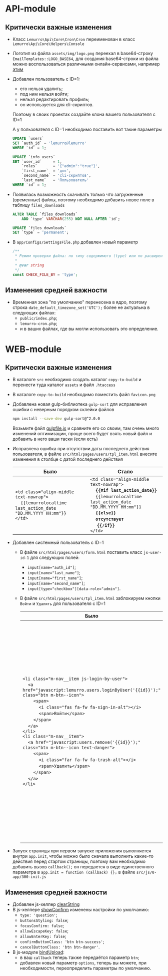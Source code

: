 # API-module

## Критически важные изменения
- Класс `Lemurro\Api\Core\Cron\Cron` переименован в класс `Lemurro\Api\Core\Helpers\Console`
- Логотип из файла `assets/img/logo.png` переехал в base64-строку `EmailTemplates::LOGO_BASE64`, для создания base64-строки из файла можно воспользоваться различными онлайн-сервисами, например [этим](https://www.base64-image.de)
- Добавлен пользователь с ID=1:
  - его нельзя удалить;
  - под ним нельзя войти;
  - нельзя редактировать профиль;
  - он используется для cli-скриптов.

  Поэтому в своих проектах создайте клона вашего пользователя с ID=1
  
  А у пользователя с ID=1 необходимо поставить вот такие параметры
  ```sql
  UPDATE `users`
  SET `auth_id` = 'lemurro@lemurro'
  WHERE `id` = 1;

  UPDATE `info_users`
  SET `user_id`     = 1,
      `roles`       = '{"admin":"true"}',
      `first_name`  = 'для',
      `second_name` = 'cli-скриптов',
      `last_name`   = 'Пользователь'
  WHERE `id` = 1;
  ```
- Появилась возможность скачивать только что загруженные (временные) файлы, поэтому необходимо добавить новое поле в таблицу `files_downloads`
  ```sql
  ALTER TABLE `files_downloads`
      ADD `type` VARCHAR(255) NOT NULL AFTER `id`;

  UPDATE `files_downloads`
  SET `type` = 'permanent';
  ```
- В `app/Configs/SettingsFile.php` добавлен новый параметр
  ```php
  /**
   * Режим проверки файла: по типу содержимого (type) или по расширению (ext)
   *
   * @var string
   */
  const CHECK_FILE_BY = 'type';
  ```

## Изменения средней важности
- Временная зона "по умолчанию" перенесена в ядро, поэтому строка `date_default_timezone_set('UTC');` более не актуальна в следующих файлах:
  - `public/index.php`;
  - `lemurro-cron.php`;
  - и в ваших файлах, где вы могли использовать это определение.

# WEB-module

## Критически важные изменения
- В каталоге `src` необходимо создать каталог `copy-to-build` и перенести туда каталог `assets` и файл `.htaccess`
- В каталоге `copy-to-build` необходимо поместить файл `favicon.png`
- Добавлена новая gulp-библиотека `gulp-sort` для исправления ошибки с неверным порядком склейки файлов
  ```bash
  npm install --save-dev gulp-sort@^2.0.0
  ```
  Возьмите файл [gulpfile.js](https://github.com/Lemurro/client-metronic/blob/v1.5.0/gulpfile.js) и сравните его со своим, там очень много изменений оптимизации, проще всего будет взять новый файл и добавить в него ваши таски (если есть)
- Исправлена ошибка при отсутствии даты последнего действия пользователя, в файле `src/html/pages/users/tpl_item.html` внесите изменения в столбце с датой последнего действия

  Было|Стало
  ---|---
  `<td class="align-middle text-nowrap">`<br>&nbsp;&nbsp;&nbsp;&nbsp;`{{lemurrolocaltime last_action_date "DD.MM.YYYY HH:mm"}}`<br>`</td>`|`<td class="align-middle text-nowrap">`<br>&nbsp;&nbsp;&nbsp;&nbsp;**`{{#if last_action_date}}`**<br>&nbsp;&nbsp;&nbsp;&nbsp;`{{lemurrolocaltime last_action_date "DD.MM.YYYY HH:mm"}}`<br>&nbsp;&nbsp;&nbsp;&nbsp;**`{{else}}`**<br>&nbsp;&nbsp;&nbsp;&nbsp;**`отсутствует`**<br>&nbsp;&nbsp;&nbsp;&nbsp;  **`{{/if}}`**<br>`</td>`
- Добавлен системный пользователь с ID=1
  - В файле `src/html/pages/users/form.html` поставить класс `js-user-id-1` для следующих полей:
    - `input[name="auth_id"]`;
    - `input[name="last_name"]`;
    - `input[name="first_name"]`;
    - `input[name="second_name"]`;
    - `input[type="checkbox"][data-role="admin"]`.
  - В файле `src/html/pages/users/tpl_item.html` заблокируем кнопки `Войти` и `Удалить` для пользователя с ID=1

    Было|Стало
    ---|---
    `<li class="m-nav__item js-login-by-user">`<br>&nbsp;&nbsp;&nbsp;&nbsp;`<a href="javascript:lemurro.users.loginByUser('{{id}}');" class="btn m-btn--icon">`<br>&nbsp;&nbsp;&nbsp;&nbsp;&nbsp;&nbsp;&nbsp;&nbsp;`<span>`<br>&nbsp;&nbsp;&nbsp;&nbsp;&nbsp;&nbsp;&nbsp;&nbsp;&nbsp;&nbsp;&nbsp;&nbsp;`<i class="fas fa-fw fa-sign-in-alt"></i>`<br>&nbsp;&nbsp;&nbsp;&nbsp;&nbsp;&nbsp;&nbsp;&nbsp;&nbsp;&nbsp;&nbsp;&nbsp;`<span>Войти</span>`<br>&nbsp;&nbsp;&nbsp;&nbsp;&nbsp;&nbsp;&nbsp;&nbsp;`</span>`<br>&nbsp;&nbsp;&nbsp;&nbsp;`</a>`<br>`</li>`<br>`<li class="m-nav__item">`<br>&nbsp;&nbsp;&nbsp;&nbsp;`<a href="javascript:users.remove('{{id}}');" class="btn m-btn--icon text-danger">`<br>&nbsp;&nbsp;&nbsp;&nbsp;&nbsp;&nbsp;&nbsp;&nbsp;`<span>`<br>&nbsp;&nbsp;&nbsp;&nbsp;&nbsp;&nbsp;&nbsp;&nbsp;&nbsp;&nbsp;&nbsp;&nbsp;`<i class="far fa-fw fa-trash-alt"></i>`<br>&nbsp;&nbsp;&nbsp;&nbsp;&nbsp;&nbsp;&nbsp;&nbsp;&nbsp;&nbsp;&nbsp;&nbsp;`<span>Удалить</span>`<br>&nbsp;&nbsp;&nbsp;&nbsp;&nbsp;&nbsp;&nbsp;&nbsp;`</span>`<br>&nbsp;&nbsp;&nbsp;&nbsp;`</a>`<br>`</li>`|**`{{#js_if "this.id !== '1'"}}`**<br>`<li class="m-nav__item js-login-by-user">`<br>&nbsp;&nbsp;&nbsp;&nbsp;`<a href="javascript:lemurro.users.loginByUser('{{id}}');" class="btn m-btn--icon">`<br>&nbsp;&nbsp;&nbsp;&nbsp;&nbsp;&nbsp;&nbsp;&nbsp;`<span>`<br>&nbsp;&nbsp;&nbsp;&nbsp;&nbsp;&nbsp;&nbsp;&nbsp;&nbsp;&nbsp;&nbsp;&nbsp;`<i class="fas fa-fw fa-sign-in-alt"></i>`<br>&nbsp;&nbsp;&nbsp;&nbsp;&nbsp;&nbsp;&nbsp;&nbsp;&nbsp;&nbsp;&nbsp;&nbsp;`<span>Войти</span>`<br>&nbsp;&nbsp;&nbsp;&nbsp;&nbsp;&nbsp;&nbsp;&nbsp;`</span>`<br>&nbsp;&nbsp;&nbsp;&nbsp;`</a>`<br>`</li>`<br>`<li class="m-nav__item">`<br>&nbsp;&nbsp;&nbsp;&nbsp;`<a href="javascript:users.remove('{{id}}');" class="btn m-btn--icon text-danger">`<br>&nbsp;&nbsp;&nbsp;&nbsp;&nbsp;&nbsp;&nbsp;&nbsp;`<span>`<br>&nbsp;&nbsp;&nbsp;&nbsp;&nbsp;&nbsp;&nbsp;&nbsp;&nbsp;&nbsp;&nbsp;&nbsp;`<i class="far fa-fw fa-trash-alt"></i>`<br>&nbsp;&nbsp;&nbsp;&nbsp;&nbsp;&nbsp;&nbsp;&nbsp;&nbsp;&nbsp;&nbsp;&nbsp;`<span>Удалить</span>`<br>&nbsp;&nbsp;&nbsp;&nbsp;&nbsp;&nbsp;&nbsp;&nbsp;`</span>`<br>&nbsp;&nbsp;&nbsp;&nbsp;`</a>`<br>`</li>`<br>**`{{else}}`**<br>**`<li class="m-nav__item">`**<br>&nbsp;&nbsp;&nbsp;&nbsp;**`<span class="btn m-btn--icon disabled">`**<br>&nbsp;&nbsp;&nbsp;&nbsp;&nbsp;&nbsp;&nbsp;&nbsp;**`<span>`**<br>&nbsp;&nbsp;&nbsp;&nbsp;&nbsp;&nbsp;&nbsp;&nbsp;&nbsp;&nbsp;&nbsp;&nbsp;**`<i class="fas fa-fw fa-sign-in-alt"></i>`**<br>&nbsp;&nbsp;&nbsp;&nbsp;&nbsp;&nbsp;&nbsp;&nbsp;&nbsp;&nbsp;&nbsp;&nbsp;**`<span>Войти</span>`**<br>&nbsp;&nbsp;&nbsp;&nbsp;&nbsp;&nbsp;&nbsp;&nbsp;**`</span>`**<br>&nbsp;&nbsp;&nbsp;&nbsp;**`</span>`**<br>**`</li>`**<br>**`<li class="m-nav__item">`**<br>&nbsp;&nbsp;&nbsp;&nbsp;**`<span class="btn m-btn--icon disabled">`**<br>&nbsp;&nbsp;&nbsp;&nbsp;&nbsp;&nbsp;&nbsp;&nbsp;**`<span>`**<br>&nbsp;&nbsp;&nbsp;&nbsp;&nbsp;&nbsp;&nbsp;&nbsp;&nbsp;&nbsp;&nbsp;&nbsp;**`<i class="far fa-fw fa-trash-alt"></i>`**<br>&nbsp;&nbsp;&nbsp;&nbsp;&nbsp;&nbsp;&nbsp;&nbsp;&nbsp;&nbsp;&nbsp;&nbsp;**`<span>Удалить</span>`**<br>&nbsp;&nbsp;&nbsp;&nbsp;&nbsp;&nbsp;&nbsp;&nbsp;**`</span>`**<br>&nbsp;&nbsp;&nbsp;&nbsp;**`</span>`**<br>**`</li>`**<br>**`{{/js_if}}`**
- Запуск страницы при первом запуске приложения выполняется внутри `app.init`, чтобы можно было сначала выполнить какие-то действия перед стартом страницы, поэтому вам необходимо добавить вызов `callback();` он передается в виде единственного параметра в `app.init = function (callback) {};` в файле `src/js/0-app/300-init.js`

## Изменения средней важности
- Добавлен js-хелпер [clearString](../20_Клиент_Metronic_(web)/20_Использование/20_JS-хелперы/25_clearString.md)
- В js-хелпере [showConfirm](../20_Клиент_Metronic_(web)/20_Использование/20_JS-хелперы/10_showConfirm.md) изменены настройки по умолчанию:
  - `type: 'question'`;
  - `buttonsStyling: false`;
  - `focusConfirm: false`;
  - `allowEscapeKey: false`;
  - `allowEnterKey: false`;
  - `confirmButtonClass: 'btn btn-success'`;
  - `cancelButtonClass: 'btn btn-danger'`.
- В js-модуле [bindUpload](../50_Модули/20_Загрузка_файлов/10_Подключение.md):
  - в ваш `callback` теперь также передаётся параметр `btn`;
  - добавлен новый параметр `options`, теперь вы можете, при необходимости, переопределить параметры по умолчанию.